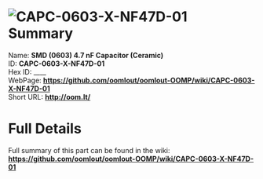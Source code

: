 
![CAPC-0603-X-NF47D-01](https://github.com/oomlout/oomlout-OOMP/blob/master/parts/CAPC-0603-X-NF47D-01/CAPC-0603-X-NF47D-01_420.jpg)   
Summary
=================
  
Name: __SMD (0603) 4.7 nF Capacitor (Ceramic)__    
ID: __CAPC-0603-X-NF47D-01__   
Hex ID: ____   
WebPage: __https://github.com/oomlout/oomlout-OOMP/wiki/CAPC-0603-X-NF47D-01__   
Short URL: __http://oom.lt/__   

Full Details
==========================
Full summary of this part can be found in the wiki:   
__https://github.com/oomlout/oomlout-OOMP/wiki/CAPC-0603-X-NF47D-01__    

